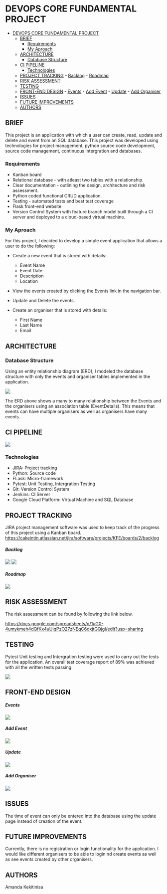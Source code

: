 # DEVOPS CORE FUNDAMENTAL PROJECT
- [DEVOPS CORE FUNDAMENTAL PROJECT](#devops-core-fundamental-project)
  - [BRIEF](#brief)
    - [Requirements](#requirements)
    - [My Aproach](#my-aproach)
  - [ARCHITECTURE](#architecture)
    - [Database Structure](#database-structure)
  - [CI PIPELINE](#ci-pipeline)
    - [Technologies](#technologies)
  - [PROJECT TRACKING](#project-tracking)
        - [Backlog](#backlog)
        - [Roadmap](#roadmap)
  - [RISK ASSESSMENT](#risk-assessment)
  - [TESTING](#testing)
  - [FRONT-END DESIGN](#front-end-design)
        - [Events](#events)
        - [Add Event](#add-event)
        - [Update](#update)
        - [Add Organiser](#add-organiser)
  - [ISSUES](#issues)
  - [FUTURE IMPROVEMENTS](#future-improvements)
  - [AUTHORS](#authors)
## BRIEF
This project is an application with which a user can create, read, update and delete and event from an SQL database. This project was developed using technologies for project management, python source code development, source code management, continuous intergration and databases. 

### Requirements
* Kanban board
* Relational database - with atleast two tables with a relationship.
* Clear documentation - outlining the design, architecture and risk assessment.
* Python coded functional CRUD application.
* Testing - automated tests and best test coverage
* Flask front-end website
* Version Control System with feature branch model built through a CI server and deployed to a cloud-based virtual machine.

### My Aproach
For this project, I decided to develop a simple event application that allows a user to do the following:
* Create a new event that is stored with details:
  - Event Name
  - Event Date
  - Description
  - Location
  
* View the events created by clicking the Events link in the navigation bar.
* Update and Delete the events.

* Create an organiser that is stored with details:
  - First Name
  - Last Name
  - Email


## ARCHITECTURE 
### Database Structure
Using an entity relationship diagram (ERD), I modeled the database structure with only the events and organiser tables implemented in the application.

![](https://github.com/K1610174/QA-SFIA1/blob/documentation/images/database_erd.png)

The ERD above shows a many to many relationship between the Events and the organisers using an association table (EventDetails). This means that events can have multiple organisers as well as organisers have many events.

## CI PIPELINE

![](https://github.com/K1610174/QA-SFIA1/blob/documentation/images/CI-Pipeline.PNG)

### Technologies
- JIRA: Project tracking
- Python: Source code
- FLask: Micro-framework
- Pytest: Unit Testing, Intergration Testing
- Git: Version Control System
- Jenkins: CI Server
- Google Cloud Platform: Virtual Machine and SQL Database
  

## PROJECT TRACKING
JIRA project management software was used to keep track of the progress of this project using a Kanban board.
https://cakeintin.atlassian.net/jira/software/projects/KFE/boards/2/backlog
##### Backlog
![](https://github.com/K1610174/QA-SFIA1/blob/documentation/images/backlog1.PNG)
![](https://github.com/K1610174/QA-SFIA1/blob/documentation/images/baclog2.PNG)
##### Roadmap
![](https://github.com/K1610174/QA-SFIA1/blob/documentation/images/roadmap.png)


## RISK ASSESSMENT
The risk assessment can be found by following the link below.

https://docs.google.com/spreadsheets/d/1uG0-4umykmeh4dQfKx4uUiqPzO27zNEqC6dxjtGQjgI/edit?usp=sharing

## TESTING
Pytest Unit testing and Intergration testing were used to carry out the tests for the application. 
An overall test coverage report of 89% was achieved with all the written tests passing.

![](https://github.com/K1610174/QA-SFIA1/blob/documentation/images/test-cov.PNG)

## FRONT-END DESIGN

##### Events
![](https://github.com/K1610174/QA-SFIA1/blob/documentation/images/eventspage.PNG)

##### Add Event
![](https://github.com/K1610174/QA-SFIA1/blob/documentation/images/addevent.PNG)

##### Update
![](https://github.com/K1610174/QA-SFIA1/blob/documentation/images/update.PNG)

##### Add Organiser
![](https://github.com/K1610174/QA-SFIA1/blob/documentation/images/addorganiser.PNG)

## ISSUES
The time of event can only be entered into the database using the update page instead of creation of the event.

## FUTURE IMPROVEMENTS
Currently, there is no registration or login functionality for the application. I would like different organisers to be able to login nd create events as well as see events created by other organisers. 

## AUTHORS
Amanda Kekitinisa
